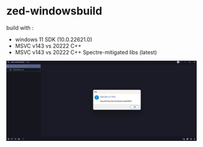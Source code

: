# zed-windowsbuild

build with :
- windows 11 SDK (10.0.22621.0)
- MSVC v143 vs 20222 C++
- MSVC v143 vs 20222 C++ Spectre-mitigated libs (latest)


![Alt text](pic.png?raw=true "screen shoot")
